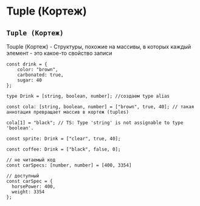 # **Tuple (Кортеж)**

## `Tuple (Кортеж)`
Touple (Кортеж) - Структуры, похожие на массивы, в которых каждый элемент - это какое-то свойство записи
```
const drink = {
    color: "brown",
    carbonated: true,
    sugar: 40
};

type Drink = [string, boolean, number]; //создаем type alias

const cola: [string, boolean, number] = ["brown", true, 40]; // такая аннотация превращает массив в кортеж (tuples)

cola[1] = "black"; // TS: Type 'string' is not assignable to type 'boolean'.

const sprite: Drink = ["clear", true, 40];

const coffee: Drink = ["black", false, 0];

// не читаемый код
const carSpecs: [number, number] = [400, 3354]

// доступный
const carSpec = {
  horsePower: 400,
  weight: 3354
};
```